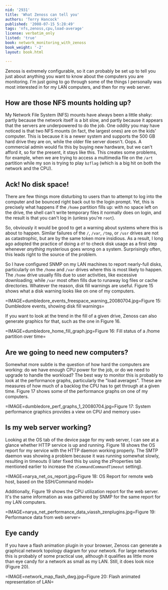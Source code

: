 ```yaml
---
nid: '2931'
title: 'What Zenoss can tell you'
authors: 'Terry Hancock'
published: '2008-07-15 5:28:49'
tags: 'nfs,zenoss,cpu,load-average'
license: verbatim_only
listed: 'true'
book: network_monitoring_with_zenoss
book_weight: '-2'
layout: book.html

---
```

Zenoss is extremely configurable, so it can probably be set up to tell you just about anything you want to know about the computers you are monitoring. I'm just going to go through some of the things I personally was most interested in for my LAN computers, and then for my web server.

<!--break-->

## How are those NFS mounts holding up?

My Network File System (NFS) mounts have always been a little shaky: partly because the network itself is a bit slow, and partly because it appears that the servers are underpowered to do the job. One oddity you may have noticed is that two NFS mounts (in fact, the largest ones) are on the kids' computer. This is because it is a newer system and supports the 500 GB hard drive they are on, while the older file server doesn't. Oops. A commercial admin would fix this by buying new hardware, but we can't afford it, so for the present, it stays like this. This creates some problems, for example, when we are trying to access a multimedia file on the `/art` partition while my son is trying to play `bzflag` (which is a big hit on both the network and the CPU).

## Ack! No disk space!

There are few things more disturbing to users than to attempt to log into the computer and be bounced right back out to the login prompt. Yet, this is precisely what happens if the `/home` partition fills up: with no space left on the drive, the shell can't write temporary files it normally does on login, and the result is that you can't log in (unless you're `root`).

So, obviously it would be good to get a warning about systems where this is about to happen. Similar failures of the `/`, `/var`, `/tmp`, or `/usr` drives are not as catastrophic, but are by the same token more insidious. As a result, I long ago adopted the practice of doing a `df` to check disk usage as a first step whenever _anything_ mysterious goes wrong on a system. Surprisingly often, this leads right to the source of the problem.

So I have configured SNMP on my LAN machines to report nearly-full disks, particularly on the `/home` and `/var` drives where this is most likely to happen. The `/home` drive usually fills due to user activities, like excessive downloading; while `/var` most often fills due to runaway log files or cache directories. Whatever the reason, disk fill warnings are useful. Figure 15 shows what a disk warning looks like on one of my computers.

=IMAGE=dumbledore_events_freespace_warning_20080704.jpg=Figure 15: Dumbledore events, showing disk fill warnings=

If you want to look at the trend in the fill of a given drive, Zenoss can also generate graphics for that, such as the one in Figure 16.

=IMAGE=dumbledore_home_fill_graph.jpg=Figure 16: Fill status of a /home partition over time=

## Are we going to need new computers?

Somewhat more subtle is the question of how hard the computers are working: do we have enough CPU power for the job, or do we need to upgrade to handle the workload? The best way to monitor this is probably to look at the performance graphs, particularly the "load averages". These are measures of how much of a backlog the CPU has to get through at a given time. Figure 17 shows some of the performance graphs on one of my computers.

=IMAGE=dumbledore_perf_graphs_1_20080704.jpg=Figure 17: System performance graphics provides a view on CPU and memory use=

## Is my web server working?

Looking at the OS tab of the device page for my web server, I can see at a glance whether HTTP service is up and running. Figure 18 shows the OS report for my service with the HTTP daemon working properly. The SMTP daemon was showing a problem because it was running somewhat slowly, resulting in timeouts (I later fixed this by using the zProperties tab mentioned earlier to increase the `zCommandCommandTimeout` setting).

=IMAGE=narya_net_os_report.jpg=Figure 18: OS Report for remote web host, based on the SSH/Command model=

Additionally, Figure 19 shows the CPU utilization report for the web server. It's the same information as was gathered by SNMP for the same report for my LAN computers.

=IMAGE=narya_net_performance_data_viassh_zenplugins.jpg=Figure 19: Performance data from web server=

## Eye candy

If you have a flash animation plugin in your browser, Zenoss can generate a graphical network topology diagram for your network. For large networks this is probably of some practical use, although it qualifies as little more than eye candy for a network as small as my LAN. Still, it does look nice (Figure 20).

=IMAGE=network_map_flash_dwg.jpg=Figure 20: Flash animated representation of LAN=

